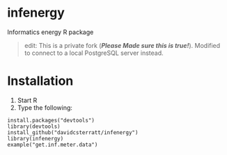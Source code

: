 # infenergy
Informatics energy R package

> edit: This is a private fork (**_Please Made sure this is true!_**).
> Modified to connect to a local PostgreSQL server instead.

# Installation

1. Start R
2. Type the following:
```
install.packages("devtools")
library(devtools)
install_github("davidcsterratt/infenergy")
library(infenergy)
example("get.inf.meter.data")
